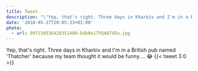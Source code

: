 ```yaml
---
title: Tweet
description: "\"Yep, that's right. Three days in Kharkiv and I'm in a British pub named 'Thatcher' because my team thought it would be funny.... \U0001F602 \""
date: '2018-05-17T20:05:33+01:00'
photo:
  - url: 997210536428351488-DdbNo17VQAA7VEw.jpg
---
```

Yep, that's right. Three days in Kharkiv and I'm in a British pub named 'Thatcher' because my team thought it would be funny.... 😂 
      {{< tweet 3 0 >}}
    
